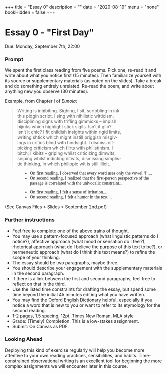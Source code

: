 +++
title = "Essay 0"
description = ""
date = "2020-08-19"
menu = "none"
bookHidden = false
+++

<div class="essay">

# Essay 0 - "First Day"

Due: Monday, September 7th, 22:00  

### Prompt
We spent the first class reading from five poems. Pick one, re-read it and write about what you notice first (15 minutes). Then familiarize yourself with its source or supplementary materials (as noted on the slides). Take a break and do something entirely unrelated. Re-read the poem, and write about anything new you observe (30 minutes).

Example, from Chapter I of *Eunoia*:
> Writing is inhibiting. Sighing, I sit, scribbling in ink  
this pidgin script. I sing with nihilistic witticism,  
disciplining signs with trifling gimmicks – impish  
hijinks which highlight stick sigils. Isn’t it glib?  
Isn’t it chic? I fit childish insights within rigid limits,  
writing shtick which might instill priggish misgiv-  
ings in critics blind with hindsight. I dismiss nit-   
picking criticism which flirts with philistinism. I  
bitch; I kibitz – griping whilst criticizing dimwits,    
sniping whilst indicting nitwits, dismissing simplis-  
tic thinking, in which philippic wit is still illicit.

<ul style="font-family:'Times'; margin-left:4em;">
   <li> On first reading, I observed that every word uses only the vowel &lsquo;i&rsquo;....<br>
   <li> On second reading, I realized that the first-person perspective of the passage is correlated with the univocalic constraint....</ul>
<ul style="font-family:'Times'; margin-left:4em;">
   <li> On first reading, I felt a sense of irritation....<br>
   <li> On second reading, I felt a humor in the text....</ul>

(See Canvas Files > Slides > September 2nd.pdf)

### Further instructions

* Feel free to complete one of the above trains of thought.
* You may use a pattern-focused approach (what linguistic patterns do I notice?), affective approach (what mood or sensation do I feel?), rhetorical approach (what do I believe the purpose of this text to be?), or hermeneutic approach (what do I think this text means?) to refine the scope of your thinking.
* The essay should be two paragraphs, maybe three.
* You should describe your engagement with the supplementary materials in the second paragraph.
* If there is a link between the first and second paragraphs, feel free to reflect on that in the third.
* Use the listed time constraints for drafting the essay, but spend some time beyond the initial 45 minutes editing what you have written.
* You may find the [Oxford English Dictionary](https://www-oed-com.proxy.library.cornell.edu) helpful, especially if you notice a word that is new to you or want to refer to its etymology for the second reading.
* 1-2 pages, 1.5 spacing, 12pt, Times New Roman, MLA style
* Grade: (Timely) Completion. This is a low-stakes assignment.
* Submit: On Canvas as PDF.

### Looking Ahead
Deploying this kind of exercise regularly will help you become more attentive to your own reading practices, sensibilities, and habits. Time-constrained observational writing is an excellent tool for beginning the more complex assignments we will encounter later in this course.

</div>
